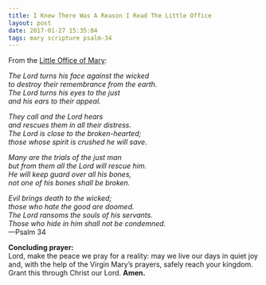 ```yaml
---
title: I Knew There Was A Reason I Read The Little Office
layout: post
date: 2017-01-27 15:35:04
tags: mary scripture psalm-34
---
```

From the [Little Office of Mary](http://www.liturgies.net/Liturgies/Catholic/LittleOffice.htm):

<em>The Lord turns his face against the wicked<br>
to destroy their remembrance from the earth. <br>
The Lord turns his eyes to the just<br>
and his ears to their appeal.

They call and the Lord hears<br>
and rescues them in all their distress.<br>
The Lord is close to the broken-hearted; <br>
those whose spirit is crushed he will save.<br>

Many are the trials of the just man<br>
but from them all the Lord will rescue him. <br>
He will keep guard over all his bones,<br>
not one of his bones shall be broken.

Evil brings death to the wicked;<br>
those who hate the good are doomed.<br>
The Lord ransoms the souls of his servants.<br> 
Those who hide in him shall not be condemned.</em> <br>
&mdash;Psalm 34

**Concluding prayer:**<br>
Lord, make the peace we pray for a reality: may we live our days in quiet joy and, with the help of the Virgin Mary’s prayers, safely reach your kingdom.
Grant this through Christ our Lord. **Amen.**
<!--share-->